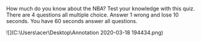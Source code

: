 <p>How much do you know about the NBA? Test your knowledge with this quiz.  There are 4 questions all multiple choice.  Answer 1 wrong and lose 10 seconds.  You have 60 seconds answer all questions.<p>




![](C:\Users\acer\Desktop\Annotation 2020-03-18 194434.png)